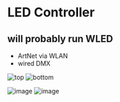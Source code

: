 # LED Controller

## will probably run WLED
- ArtNet via WLAN
- wired DMX

![top](LukaJer.github.io/BB_LED_Controller/top.png)
![bottom](LukaJer.github.io/BB_LED_Controller/bottom.png)


![image](https://github.com/user-attachments/assets/4077de1e-22f6-48a5-b673-4bc3608b369c)  ![image](https://github.com/user-attachments/assets/502c85ab-9cbb-48f7-a954-fd728a89bc17)

